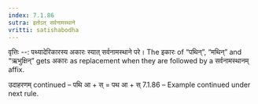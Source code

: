 ```yaml
---
index: 7.1.86
sutra: इतोऽत्‌ सर्वनामस्थाने
vritti: satishabodha
---
```



वृत्तिः --: पथ्यादेरिकारस्य अकारः स्यात् सर्वनामस्थाने परे। The इकारः of “पथिन्”, “मथिन्” and “ऋभुक्षिन्” gets अकारः as replacement when they are followed by a सर्वनामस्थानम् affix. 


उदाहरणम् continued – पथि आ + स् = पथ आ + स् 7.1.86 – Example continued under next rule. 


